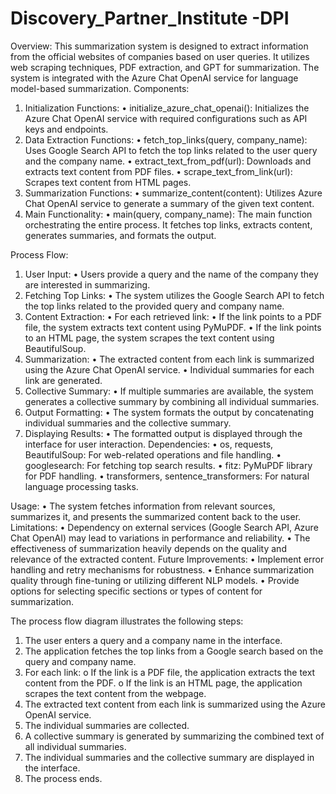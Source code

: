 # Discovery_Partner_Institute -DPI

Overview:
This summarization system is designed to extract information from the official websites of companies based on user queries. It utilizes web scraping techniques, PDF extraction, and GPT for summarization. The system is integrated with the Azure Chat OpenAI service for language model-based summarization.
Components:
1.	Initialization Functions:
•	initialize_azure_chat_openai(): Initializes the Azure Chat OpenAI service with required configurations such as API keys and endpoints.
2.	Data Extraction Functions:
•	fetch_top_links(query, company_name): Uses Google Search API to fetch the top links related to the user query and the company name.
•	extract_text_from_pdf(url): Downloads and extracts text content from PDF files.
•	scrape_text_from_link(url): Scrapes text content from HTML pages.
3.	Summarization Functions:
•	summarize_content(content): Utilizes Azure Chat OpenAI service to generate a summary of the given text content.
4.	Main Functionality:
•	main(query, company_name): The main function orchestrating the entire process. It fetches top links, extracts content, generates summaries, and formats the output.

Process Flow:
1.	User Input:
•	Users provide a query and the name of the company they are interested in summarizing.
2.	Fetching Top Links:
•	The system utilizes the Google Search API to fetch the top links related to the provided query and company name.
3.	Content Extraction:
•	For each retrieved link:
•	If the link points to a PDF file, the system extracts text content using PyMuPDF.
•	If the link points to an HTML page, the system scrapes the text content using BeautifulSoup.
4.	Summarization:
•	The extracted content from each link is summarized using the Azure Chat OpenAI service.
•	Individual summaries for each link are generated.
5.	Collective Summary:
•	If multiple summaries are available, the system generates a collective summary by combining all individual summaries.
6.	Output Formatting:
•	The system formats the output by concatenating individual summaries and the collective summary.
7.	Displaying Results:
•	The formatted output is displayed through the interface for user interaction.
Dependencies:
•	os, requests, BeautifulSoup: For web-related operations and file handling.
•	googlesearch: For fetching top search results.
•	fitz: PyMuPDF library for PDF handling.
•	transformers, sentence_transformers: For natural language processing tasks.

Usage:
•	The system fetches information from relevant sources, summarizes it, and presents the summarized content back to the user.
Limitations:
•	Dependency on external services (Google Search API, Azure Chat OpenAI) may lead to variations in performance and reliability.
•	The effectiveness of summarization heavily depends on the quality and relevance of the extracted content.
Future Improvements:
•	Implement error handling and retry mechanisms for robustness.
•	Enhance summarization quality through fine-tuning or utilizing different NLP models.
•	Provide options for selecting specific sections or types of content for summarization.



The process flow diagram illustrates the following steps:
1.	The user enters a query and a company name in the interface.
2.	The application fetches the top links from a Google search based on the query and company name.
3.	For each link: 
o	If the link is a PDF file, the application extracts the text content from the PDF.
o	If the link is an HTML page, the application scrapes the text content from the webpage.
4.	The extracted text content from each link is summarized using the Azure OpenAI service.
5.	The individual summaries are collected.
6.	A collective summary is generated by summarizing the combined text of all individual summaries.
7.	The individual summaries and the collective summary are displayed in the interface.
8.	The process ends.

